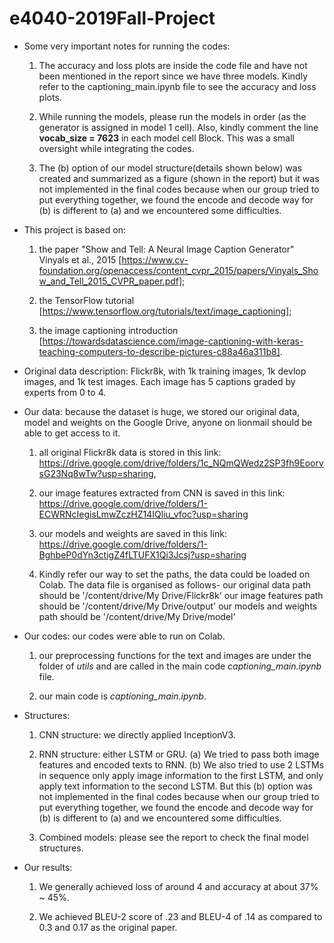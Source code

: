 # e4040-2019Fall-Project

* Some very important notes for running the codes:
    1. The accuracy and loss plots are inside the code file and have not been mentioned in the report since we have three models. Kindly refer to the captioning_main.ipynb file to see the accuracy and loss plots.   
    
    2. While running the models, please run the models in order (as the generator is assigned in model 1 cell).  Also, kindly comment the line **vocab_size = 7623** in each model cell Block. This was a small oversight while integrating the codes.
    
    3. The (b) option of our model structure(details shown below) was created and summarized as a figure (shown in the report) but it was not implemented in the final codes because when our group tried to put everything together, we found the encode and decode way for (b) is different to (a) and we encountered some difficulties. 


* This project is based on: 
    1. the paper "Show and Tell: A Neural Image Caption Generator" Vinyals et al., 2015 [https://www.cv-foundation.org/openaccess/content_cvpr_2015/papers/Vinyals_Show_and_Tell_2015_CVPR_paper.pdf]; 
    
    2. the TensorFlow tutorial [https://www.tensorflow.org/tutorials/text/image_captioning];
    
    3. the image captioning introduction [https://towardsdatascience.com/image-captioning-with-keras-teaching-computers-to-describe-pictures-c88a46a311b8].
   
   
* Original data description: Flickr8k, with 1k training images, 1k devlop images, and 1k test images.
            Each image has 5 captions graded by experts from 0 to 4.


* Our data: because the dataset is huge, we stored our original data, model and weights on the Google Drive, anyone on lionmail should be able to get access to it.     

    1. all original Flickr8k data is stored in this link: https://drive.google.com/drive/folders/1c_NQmQWedz2SP3fh9EoorvsG23Nq8wTw?usp=sharing, 
    
    2. our image features extracted from CNN is saved in this link: https://drive.google.com/drive/folders/1-ECWRNcIegisLmwZczHZ14IQliu_vfoc?usp=sharing
    
    3. our models and weights are saved in this link: https://drive.google.com/drive/folders/1-BghbeP0dYn3ctigZ4fLTUFX1Qi3Jcsj?usp=sharing
    
    4. Kindly refer our way to set the paths, the data could be loaded on Colab. The data file is organised as follows-
       our original data path should be '/content/drive/My Drive/Flickr8k'
       our image features path should be '/content/drive/My Drive/output'
       our models and weights path should be '/content/drive/My Drive/model'


* Our codes: our codes were able to run on Colab.
    1. our preprocessing functions for the text and images are under the folder of *utils* and are called in the main code *captioning_main.ipynb* file.
    
    2. our main code is *captioning_main.ipynb*. 


* Structures:
    1. CNN structure: we directly applied InceptionV3.
    
    2. RNN structure: either LSTM or GRU. (a) We tried to pass both image features and encoded texts to RNN. (b) We also tried to use 2 LSTMs in sequence only apply image information to the first LSTM, and only apply text information to the second LSTM. But this (b) option was not implemented in the final codes because when our group tried to put everything together, we found the encode and decode way for (b) is different to (a) and we encountered some difficulties. 
    
    3. Combined models: please see the report to check the final model structures.


* Our results:
    1. We generally achieved loss of around 4 and accuracy at about 37% ~ 45%.
    
    2. We achieved BLEU-2 score of .23 and BLEU-4 of .14 as compared to 0.3 and 0.17 as the original paper.
